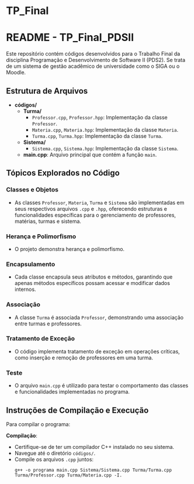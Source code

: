 # TP_Final

# README - TP_Final_PDSII

Este repositório contém códigos desenvolvidos para o Trabalho Final da disciplina Programação e Desenvolvimento de Software II (PDS2). Se trata de um sistema de gestão acadêmico de universidade como o SIGA ou o Moodle.

## Estrutura de Arquivos

- **códigos/**
  - **Turma/**
    - `Professor.cpp`, `Professor.hpp`: Implementação da classe `Professor`.
    - `Materia.cpp`, `Materia.hpp`: Implementação da classe `Materia`.
    - `Turma.cpp`, `Turma.hpp`: Implementação da classe `Turma`.
  - **Sistema/**
    - `Sistema.cpp`, `Sistema.hpp`: Implementação da classe `Sistema`.
  - **main.cpp**: Arquivo principal que contém a função `main`.

## Tópicos Explorados no Código

### Classes e Objetos

- As classes `Professor`, `Materia`, `Turma` e `Sistema` são implementadas em seus respectivos arquivos `.cpp` e `.hpp`, oferecendo estruturas e funcionalidades específicas para o gerenciamento de professores, matérias, turmas e sistema.

### Herança e Polimorfismo

- O projeto demonstra herança e polimorfismo.

### Encapsulamento

- Cada classe encapsula seus atributos e métodos, garantindo que apenas métodos específicos possam acessar e modificar dados internos.

### Associação

- A classe `Turma` é associada `Professor`, demonstrando uma associação entre turmas e professores.

### Tratamento de Exceção

- O código implementa tratamento de exceção em operações críticas, como inserção e remoção de professores em uma turma.

### Teste

- O arquivo `main.cpp` é utilizado para testar o comportamento das classes e funcionalidades implementadas no programa.

## Instruções de Compilação e Execução

Para compilar o programa:

**Compilação**:
   - Certifique-se de ter um compilador C++ instalado no seu sistema.
   - Navegue até o diretório `códigos/`.
   - Compile os arquivos `.cpp` juntos:
     ```
     g++ -o programa main.cpp Sistema/Sistema.cpp Turma/Turma.cpp Turma/Professor.cpp Turma/Materia.cpp -I.
     
     ```
